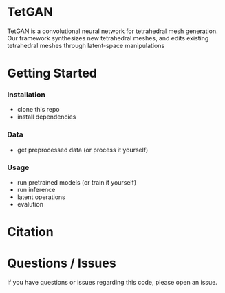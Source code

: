 # TetGAN

TetGAN is a convolutional neural network for tetrahedral mesh generation. Our framework synthesizes new tetrahedral meshes, and edits existing tetrahedral meshes through latent-space manipulations

# Getting Started

### Installation
- clone this repo
- install dependencies
### Data
- get preprocessed data (or process it yourself)
### Usage
- run pretrained models (or train it yourself)
- run inference
- latent operations
- evalution

# Citation
# Questions / Issues
If you have questions or issues regarding this code, please open an issue.
